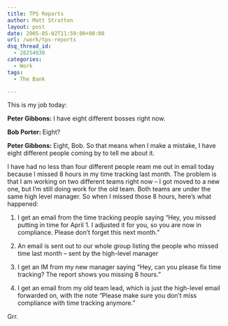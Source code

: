 ```yaml
---
title: TPS Reports
author: Matt Stratton
layout: post
date: 2005-05-02T11:59:00+00:00
url: /work/tps-reports
dsq_thread_id:
  - 28254030
categories:
  - Work
tags:
  - The Bank

---
```

<!--StartFragment -->

<span class="postbody">This is my job today: </span>

<span style="font-weight:bold;">Peter Gibbons:</span> I have eight different bosses right now.
  
<span style="font-weight:bold;">Bob Porter: </span>Eight?
  
<span style="font-weight:bold;">Peter Gibbons:</span> Eight, Bob. So that means when I make a mistake, I have eight different people coming by to tell me about it.

I have had no less than four different people ream me out in email today because I missed 8 hours in my time tracking last month. The problem is that I am working on two different teams right now &#8211; I got moved to a new one, but I&#8217;m still doing work for the old team. Both teams are under the same high level manager. So when I missed those 8 hours, here&#8217;s what happened:

1) I get an email from the time tracking people saying &#8220;Hey, you missed putting in time for April 1. I adjusted it for you, so you are now in compliance. Please don&#8217;t forget this next month.&#8221;
  
2) An email is sent out to our whole group listing the people who missed time last month &#8211; sent by the high-level manager
  
3) I get an IM from my new manager saying &#8220;Hey, can you please fix time tracking? The report shows you missing 8 hours.&#8221;
  
4) I get an email from my old team lead, which is just the high-level email forwarded on, with the note &#8220;Please make sure you don&#8217;t miss compliance with time tracking anymore.&#8221;

Grr.